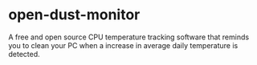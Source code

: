 # open-dust-monitor

A free and open source CPU temperature tracking software that reminds you to clean your PC when a increase in average
daily temperature is detected.

